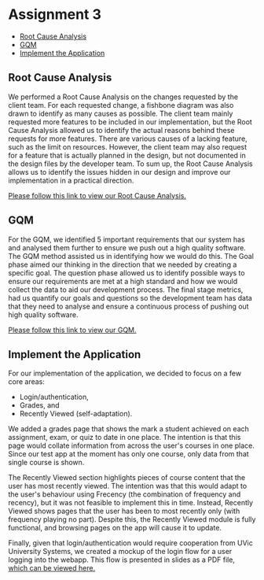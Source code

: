 Assignment 3
============

<!-- TOC -->
* [Root Cause Analysis](#root-cause-analysis)
* [GQM](#gqm)
* [Implement the Application](#implement-the-application)
<!-- TOC -->

## Root Cause Analysis

We performed a Root Cause Analysis on the changes requested by the client team. For each requested change, a fishbone
diagram was also drawn to identify as many causes as possible. The client team mainly requested more features to be
included in our implementation, but the Root Cause Analysis allowed us to identify the actual reasons behind these
requests for more features. There are various causes of a lacking feature, such as the limit on resources. However, the
client team may also request for a feature that is actually planned in the design, but not documented in the design
files by the developer team. To sum up, the Root Cause Analysis allows us to identify the issues hidden in our design
and improve our implementation in a practical direction.

[Please follow this link to view our Root Cause Analysis.](as-developers/Assignment%203/root-cause-analysis.md)

## GQM

For the GQM, we identified 5 important requirements that our system has and analysed them further to ensure we push out
a high quality software. The GQM method assisted us in identifying how we would do this. The Goal phase aimed our
thinking in the direction that we needed by creating a specific goal. The question phase allowed us to identify possible
ways to ensure our requirements are met at a high standard and how we would collect the data to aid our development
process. The final stage metrics, had us quantify our goals and questions so the development team has data that they
need to analyse and ensure a continuous process of pushing out high quality software.

[Please follow this link to view our GQM.](as-developers/Assignment%203/goal-quality-metric.md)

## Implement the Application

For our implementation of the application, we decided to focus on a few core areas:

- Login/authentication,
- Grades, and
- Recently Viewed (self-adaptation).

We added a grades page that shows the mark a student achieved on each assignment, exam, or quiz to date in one place.
The intention is that this page would collate information from across the user's courses in one place. Since our test
app at the moment has only one course, only data from that single course is shown.

The Recently Viewed section highlights pieces of course content that the user has most recently viewed. The intention
was that this would adapt to the user's behaviour using Frecency (the combination of frequency and recency), but it was
not feasible to implement this in time. Instead, Recently Viewed shows pages that the user has been to most recently
only (with frequency playing no part). Despite this, the Recently Viewed module is fully functional, and browsing pages
on the app will cause it to update.

Finally, given that login/authentication would require cooperation from UVic University Systems, we created a mockup of
the login flow for a user logging into the webapp. This flow is presented in slides as a PDF file, [which can be viewed
here.](as-developers/Assignment%203/DimSpaceMfaMockUp.pdf)